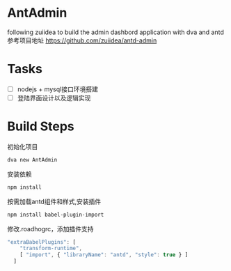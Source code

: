 # AntAdmin
following  zuiidea to build the admin dashbord application with dva and antd <br/>
参考项目地址 <https://github.com/zuiidea/antd-admin>

# Tasks

- [ ] nodejs + mysql接口环境搭建
- [ ] 登陆界面设计以及逻辑实现

# Build Steps

初始化项目
```bash
dva new AntAdmin
```

安装依赖
```bash
npm install
```

按需加载antd组件和样式,安装插件
```bash
npm install babel-plugin-import
```

修改.roadhogrc，添加插件支持
```javascript
"extraBabelPlugins": [
    "transform-runtime",
    [ "import", { "libraryName": "antd", "style": true } ]
  ]
```


